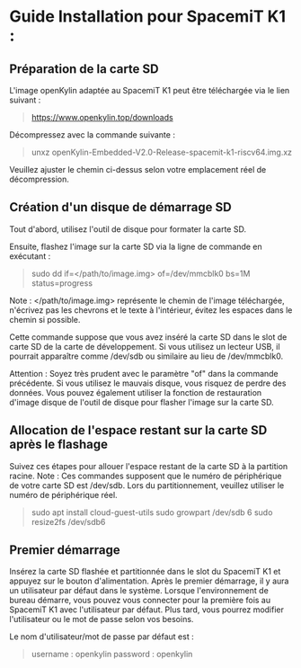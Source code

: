 

# Guide Installation pour SpacemiT K1 : 


## Préparation de la carte SD

L'image openKylin adaptée au SpacemiT K1 peut être téléchargée via le lien suivant :
> https://www.openkylin.top/downloads

Décompressez avec la commande suivante :
> unxz openKylin-Embedded-V2.0-Release-spacemit-k1-riscv64.img.xz

Veuillez ajuster le chemin ci-dessus selon votre emplacement réel de décompression.

## Création d'un disque de démarrage SD

Tout d'abord, utilisez l'outil de disque pour formater la carte SD.

Ensuite, flashez l'image sur la carte SD via la ligne de commande en exécutant :
> sudo dd if=</path/to/image.img> of=/dev/mmcblk0 bs=1M status=progress

Note : </path/to/image.img> représente le chemin de l'image téléchargée, n'écrivez pas les chevrons et le texte à l'intérieur, évitez les espaces dans le chemin si possible.

Cette commande suppose que vous avez inséré la carte SD dans le slot de carte SD de la carte de développement. Si vous utilisez un lecteur USB, il pourrait apparaître comme /dev/sdb ou similaire au lieu de /dev/mmcblk0.

Attention : Soyez très prudent avec le paramètre "of" dans la commande précédente. Si vous utilisez le mauvais disque, vous risquez de perdre des données. Vous pouvez également utiliser la fonction de restauration d'image disque de l'outil de disque pour flasher l'image sur la carte SD.

## Allocation de l'espace restant sur la carte SD après le flashage

Suivez ces étapes pour allouer l'espace restant de la carte SD à la partition racine.
Note : Ces commandes supposent que le numéro de périphérique de votre carte SD est /dev/sdb. Lors du partitionnement, veuillez utiliser le numéro de périphérique réel.

> sudo apt install cloud-guest-utils
> sudo growpart /dev/sdb 6
> sudo resize2fs /dev/sdb6

## Premier démarrage

Insérez la carte SD flashée et partitionnée dans le slot du SpacemiT K1 et appuyez sur le bouton d'alimentation. Après le premier démarrage, il y aura un utilisateur par défaut dans le système. Lorsque l'environnement de bureau démarre, vous pouvez vous connecter pour la première fois au SpacemiT K1 avec l'utilisateur par défaut. Plus tard, vous pourrez modifier l'utilisateur ou le mot de passe selon vos besoins.

Le nom d'utilisateur/mot de passe par défaut est :
> username : openkylin
> password : openkylin
